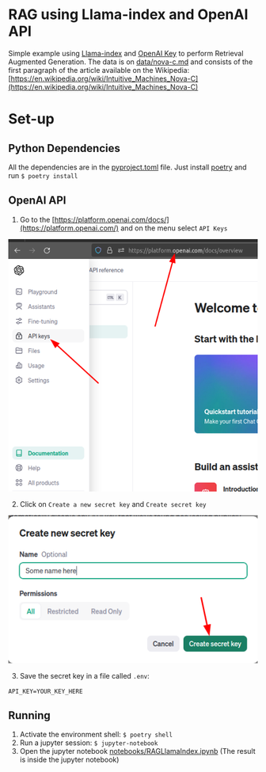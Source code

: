 # RAG using Llama-index and OpenAI API

Simple example using [Llama-index](https://www.llamaindex.ai/) and [OpenAI Key](https://platform.openai.com/docs/) to perform Retrieval Augmented Generation. The data is on [data/nova-c.md](data/nova-c.md) and consists of the first paragraph of the article available on the Wikipedia: [https://en.wikipedia.org/wiki/Intuitive_Machines_Nova-C](https://en.wikipedia.org/wiki/Intuitive_Machines_Nova-C)

# Set-up

## Python Dependencies

All the dependencies are in the [pyproject.toml](./pyproject.toml) file. Just install [poetry](https://python-poetry.org/docs/) and run `$ poetry install`

## OpenAI API

1. Go to the [https://platform.openai.com/docs/](https://platform.openai.com/) and on the menu select `API Keys`

![API Key](./imgs/api-keys.png)

2. Click on `Create a new secret key` and `Create secret key`

![Create secret key popup](./imgs/create-secret-key.png)

3. Save the secret key in a file called `.env`:

```text
API_KEY=YOUR_KEY_HERE
```
## Running

1. Activate the environment shell: `$ poetry shell`
2. Run a jupyter session: `$ jupyter-notebook` 
3. Open the jupyter notebook [notebooks/RAGLlamaIndex.ipynb](./notebooks/RAGLlamaIndex.ipynb) (The result is inside the jupyter notebook)


